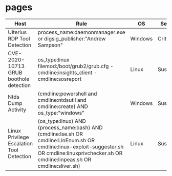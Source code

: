# pages

|Host                        |Rule                                                                |OS     | Severity  |
|---                         |---|---|---|
|Ulterius RDP Tool Detection | process_name:daemonmanager.exe or digsig_publisher:"Andrew Sampson"|Windows| Critical  |
|CVE-2020-10713 GRUB boothole detection| os_type:linux filemod:/boot/grub2/grub.cfg -cmdline:insights_client -cmdline:sosreport| Linux | Suspicious|
|Ntds Dump Activity|(cmdline:powershell and cmdline:ntdsutil and cmdline:create) AND os_type:"windows"|Windows|Suspicious|
|Linux Privilege Escalation Tool Detection|(os_type:linux) AND (process_name:bash) AND (cmdline:lse.sh OR cmdline:LinEnum.sh OR cmdline:linux-exploit-suggester.sh OR cmdline:linuxprivchecker.sh OR cmdline:linpeas.sh OR cmdline:sliver.sh)|Linux|Suspicious|

